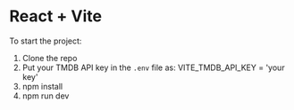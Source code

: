 # React + Vite

To start the project:

1. Clone the repo
2. Put your TMDB API key in the `.env` file as: VITE_TMDB_API_KEY = 'your key'
3. npm install
4. npm run dev
